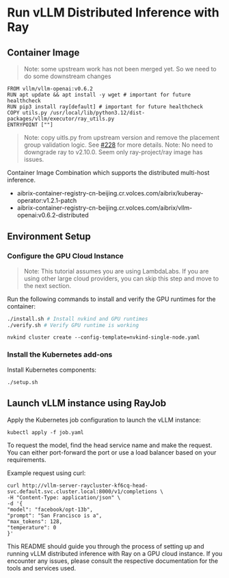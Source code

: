 # Run vLLM Distributed Inference with Ray

## Container Image

> Note: some upstream work has not been merged yet. So we need to do some downstream changes

```
FROM vllm/vllm-openai:v0.6.2
RUN apt update && apt install -y wget # important for future healthcheck
RUN pip3 install ray[default] # important for future healthcheck
COPY utils.py /usr/local/lib/python3.12/dist-packages/vllm/executor/ray_utils.py
ENTRYPOINT [""]
```

> Note: copy uitls.py from upstream version and remove the placement group validation logic. See [#228](https://github.com/aibrix/aibrix/issues/228) for more details.
> Note: No need to downgrade ray to v2.10.0. Seem only ray-project/ray image has issues.

Container Image Combination which supports the distributed multi-host inference.
- aibrix-container-registry-cn-beijing.cr.volces.com/aibrix/kuberay-operator:v1.2.1-patch
- aibrix-container-registry-cn-beijing.cr.volces.com/aibrix/vllm-openai:v0.6.2-distributed

## Environment Setup

### Configure the GPU Cloud Instance

> Note: This tutorial assumes you are using LambdaLabs. If you are using other large cloud providers, you can skip this step and move to the next section.

Run the following commands to install and verify the GPU runtimes for the container:

```bash
./install.sh # Install nvkind and GPU runtimes
./verify.sh # Verify GPU runtime is working
```

```
nvkind cluster create --config-template=nvkind-single-node.yaml
```

### Install the Kubernetes add-ons

Install Kubernetes components:

```
./setup.sh
```

## Launch vLLM instance using RayJob

Apply the Kubernetes job configuration to launch the vLLM instance:
```
kubectl apply -f job.yaml
```

To request the model, find the head service name and make the request. You can either port-forward the port or use a load balancer based on your requirements.

Example request using curl:

```
curl http://vllm-server-raycluster-kf6cq-head-svc.default.svc.cluster.local:8000/v1/completions \
-H "Content-Type: application/json" \
-d '{
"model": "facebook/opt-13b",
"prompt": "San Francisco is a",
"max_tokens": 128,
"temperature": 0
}'
```

This README should guide you through the process of setting up and running vLLM distributed inference with Ray on a GPU cloud instance. If you encounter any issues, please consult the respective documentation for the tools and services used.
